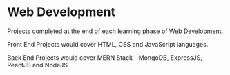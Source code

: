 
# Web Development

Projects completed at the end of each learning phase of Web Development.

Front End Projects would cover HTML, CSS and JavaScript languages.

Back End Projects would cover MERN Stack - MongoDB, ExpressJS, ReactJS and NodeJS
